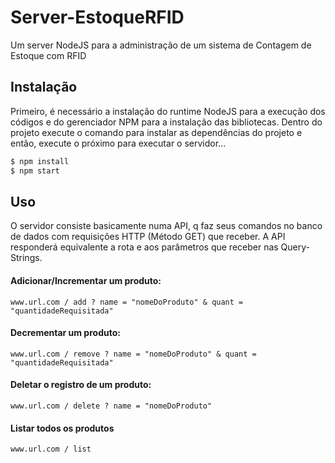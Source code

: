 # Server-EstoqueRFID
Um server NodeJS para a administração de um sistema de Contagem de Estoque com RFID

## Instalação
Primeiro, é necessário a instalação do runtime NodeJS para a execução dos códigos e do gerenciador NPM para a instalação das bibliotecas.
Dentro do projeto execute o comando para instalar as dependências do projeto e então, execute o próximo para executar o servidor...

```sh
$ npm install
$ npm start
```


## Uso
O servidor consiste basicamente numa API, q faz seus comandos no banco de dados com requisições HTTP (Método GET) que receber. A API responderá equivalente a rota e aos parâmetros que receber nas Query-Strings.

#### Adicionar/Incrementar um produto: 

```
www.url.com / add ? name = "nomeDoProduto" & quant = "quantidadeRequisitada"
```

#### Decrementar um produto: 

```
www.url.com / remove ? name = "nomeDoProduto" & quant = "quantidadeRequisitada"
```

#### Deletar o registro de um produto: 

```
www.url.com / delete ? name = "nomeDoProduto"
```

#### Listar todos os produtos

```
www.url.com / list
```





